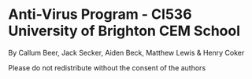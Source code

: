 # Anti-Virus Program - CI536 University of Brighton CEM School
By Callum Beer, Jack Secker, Aiden Beck, Matthew Lewis & Henry Coker

Please do not redistribute without the consent of the authors
